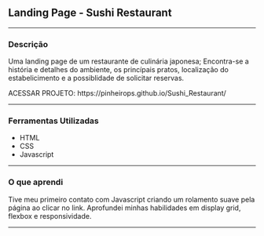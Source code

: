 <h2>Landing Page - Sushi Restaurant</h2>
<hr>
<h3>Descrição</h3>
<p>Uma landing page de um restaurante de culinária japonesa; Encontra-se a história e detalhes do ambiente, os princípais pratos, localização do estabelicimento e a possiblidade de solicitar reservas.</p>
<p>ACESSAR PROJETO: https://pinheirops.github.io/Sushi_Restaurant/</p>
<hr>
<h3>Ferramentas Utilizadas</h3>
<ul>
  <li>HTML</li>
  <li>CSS</li>
  <li>Javascript</li>
</ul>
<hr>
<h3>O que aprendi</h3>
<p>Tive meu primeiro contato com Javascript criando um rolamento suave pela página ao clicar no link. Aprofundei minhas habilidades em display grid, flexbox e responsividade.</p>
<hr>
